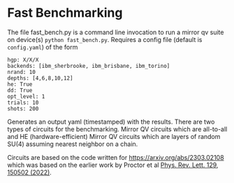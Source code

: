 # Fast Benchmarking

The file fast_bench.py is a command line invocation to run a mirror qv suite on device(s) `python fast_bench.py`. Requires a config file (default is `config.yaml`) of the form
```
hgp: X/X/X
backends: [ibm_sherbrooke, ibm_brisbane, ibm_torino]
nrand: 10
depths: [4,6,8,10,12]
he: True
dd: True
opt_level: 1
trials: 10
shots: 200
```
Generates an output yaml (timestamped) with the results. There are two types of circuits for the benchmarking. 
Mirror QV circuits which are all-to-all and HE (hardware-efficient) Mirror QV circuits which are layers of random SU(4) assuming nearest neighbor on a chain.

Circuits are based on the code written for https://arxiv.org/abs/2303.02108 which was based on the earlier work by Proctor et al [Phys. Rev. Lett. 129, 150502 (2022)](https://doi.org/10.48550/arXiv.2112.09853). 
